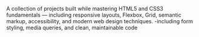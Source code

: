 A collection of projects built while mastering HTML5 and CSS3 fundamentals 
— including responsive layouts, Flexbox, Grid, semantic markup, accessibility, and modern web design techniques.
-including form styling, media queries, and clean, maintainable code
